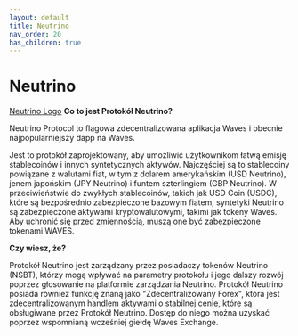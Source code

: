 ```yaml
---
layout: default
title: Neutrino
nav_order: 20
has_children: true
---
```

# Neutrino
[Neutrino Logo](images/neutrino-dark.svg)
**Co to jest Protokół Neutrino?**

Neutrino Protocol to flagowa zdecentralizowana aplikacja Waves i obecnie najpopularniejszy dapp na Waves.

Jest to protokół zaprojektowany, aby umożliwić użytkownikom łatwą emisję stablecoinów i innych syntetycznych aktywów. Najczęściej są to stablecoiny powiązane z walutami fiat, w tym z dolarem amerykańskim (USD Neutrino), jenem japońskim (JPY Neutrino) i funtem szterlingiem (GBP Neutrino).
W przeciwieństwie do zwykłych stablecoinów, takich jak USD Coin (USDC), które są bezpośrednio zabezpieczone bazowym fiatem, syntetyki Neutrino są zabezpieczone aktywami kryptowalutowymi, takimi jak tokeny Waves.
Aby uchronić się przed zmiennością, muszą one być zabezpieczone tokenami WAVES.

**Czy wiesz, że?**

Protokół Neutrino jest zarządzany przez posiadaczy tokenów Neutrino (NSBT), którzy mogą wpływać na parametry protokołu i jego dalszy rozwój poprzez głosowanie na platformie zarządzania Neutrino.
Protokół Neutrino posiada również funkcję znaną jako "Zdecentralizowany Forex", która jest zdecentralizowanym handlem aktywami o stabilnej cenie, które są obsługiwane przez Protokół Neutrino. Dostęp do niego można uzyskać poprzez wspomnianą wcześniej giełdę Waves Exchange.